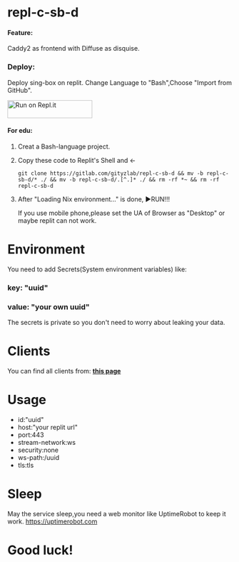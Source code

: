 # repl-c-sb-d

#### Feature:

Caddy2 as frontend with Diffuse as disquise.

### Deploy:

Deploy sing-box on replit.
Change Language to "Bash",Choose "Import from GitHub".

<a href="https://gitlab.com/gityzlab/repl-c-sb-d">
  <img alt="Run on Repl.it" src="https://replit.com/badge/github/github/gityzon" style="height: 40px; width: 190px;" />
</a>

#### For edu:

1. Creat a Bash-language project.

2. Copy these code to Replit's Shell and ←

   `git clone https://gitlab.com/gityzlab/repl-c-sb-d && mv -b repl-c-sb-d/* ./ && mv -b repl-c-sb-d/.[^.]* ./ && rm -rf *~ && rm -rf repl-c-sb-d`

3. After "Loading Nix environment..." is done, ▶RUN!!!

   

   If you use mobile phone,please set the UA of Browser as "Desktop" or maybe replit can not work.

# Environment

You need to add Secrets(System environment variables) like:

### key: "uuid"

### value: "your own uuid"

The secrets is private so you don't need to worry about leaking your data.

# Clients

You can find all clients from:
[**this page**](https://xtls.github.io/Xray-docs-next/document/level-0/ch08-xray-clients.html#_8-2-%E5%AE%A2%E6%88%B7%E7%AB%AF%E4%B8%8E%E6%9C%8D%E5%8A%A1%E5%99%A8%E7%AB%AF%E6%AD%A3%E7%A1%AE%E8%BF%9E%E6%8E%A5)

# Usage

- id:"uuid"
- host:"your replit url"
- port:443
- stream-network:ws
- security:none
- ws-path:/uuid
- tls:tls

# Sleep

May the service sleep,you need a web monitor like UptimeRobot to keep it work.
https://uptimerobot.com



# Good luck!
